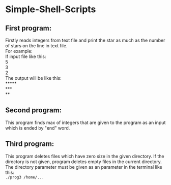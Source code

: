 # Simple-Shell-Scripts

## First program:
Firstly reads integers from text file and print the star as much as the number of stars on the line in text file. <br />
For example: <br />
If input file like this: <br />
5<br />
3<br />
2<br />
The output will be like this: <br />
***** <br />
*** <br />
** <br />

## Second program:
This program finds max of integers that are given to the program as an input which is ended by "end" word.

## Third program:
This program deletes files which have zero size in the given directory. If the directory is not given, program deletes empty files in the current directory. The directory parameter must be given as an parameter in the terminal like this: <br />
```./prog3 /home/...```
